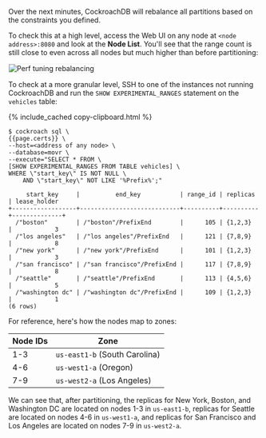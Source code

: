 Over the next minutes, CockroachDB will rebalance all partitions based on the constraints you defined.

To check this at a high level, access the Web UI on any node at `<node address>:8080` and look at the **Node List**. You'll see that the range count is still close to even across all nodes but much higher than before partitioning:

<img src="{{ 'images/v20.1/perf_tuning_multi_region_rebalancing_after_partitioning.png' | relative_url }}" alt="Perf tuning rebalancing" style="border:1px solid #eee;max-width:100%" />

To check at a more granular level, SSH to one of the instances not running CockroachDB and run the `SHOW EXPERIMENTAL_RANGES` statement on the `vehicles` table:

{% include_cached copy-clipboard.html %}
~~~ shell
$ cockroach sql \
{{page.certs}} \
--host=<address of any node> \
--database=movr \
--execute="SELECT * FROM \
[SHOW EXPERIMENTAL_RANGES FROM TABLE vehicles] \
WHERE \"start_key\" IS NOT NULL \
    AND \"start_key\" NOT LIKE '%Prefix%';"
~~~

~~~
     start_key     |          end_key           | range_id | replicas | lease_holder
+------------------+----------------------------+----------+----------+--------------+
  /"boston"        | /"boston"/PrefixEnd        |      105 | {1,2,3}  |            3
  /"los angeles"   | /"los angeles"/PrefixEnd   |      121 | {7,8,9}  |            8
  /"new york"      | /"new york"/PrefixEnd      |      101 | {1,2,3}  |            3
  /"san francisco" | /"san francisco"/PrefixEnd |      117 | {7,8,9}  |            8
  /"seattle"       | /"seattle"/PrefixEnd       |      113 | {4,5,6}  |            5
  /"washington dc" | /"washington dc"/PrefixEnd |      109 | {1,2,3}  |            1
(6 rows)
~~~

For reference, here's how the nodes map to zones:

Node IDs | Zone
---------|-----
1-3 | `us-east1-b` (South Carolina)
4-6 | `us-west1-a` (Oregon)
7-9 | `us-west2-a` (Los Angeles)

We can see that, after partitioning, the replicas for New York, Boston, and Washington DC are located on nodes 1-3 in `us-east1-b`, replicas for Seattle are located on nodes 4-6 in `us-west1-a`, and replicas for San Francisco and Los Angeles are located on nodes 7-9 in `us-west2-a`.
